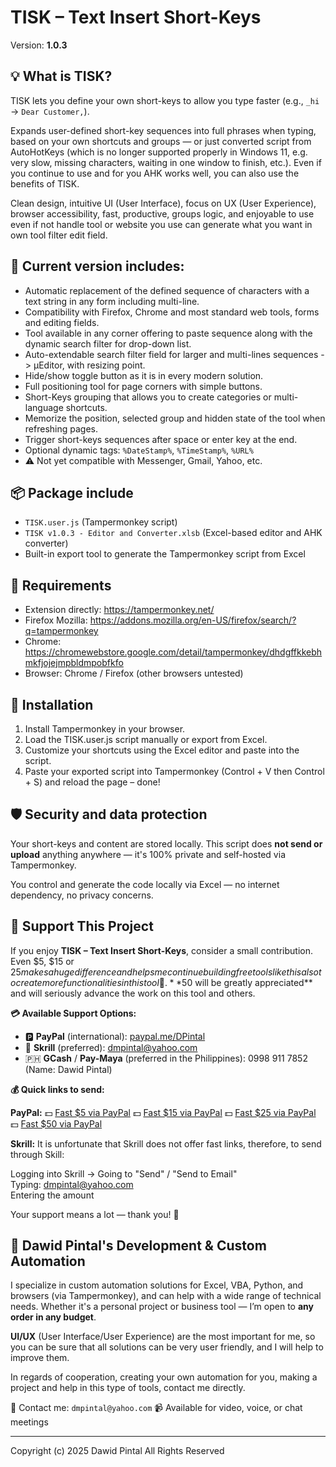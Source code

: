 # TISK – Text Insert Short-Keys

Version: **1.0.3**

## 💡 What is TISK?

TISK lets you define your own short-keys to allow you type faster (e.g., `_hi` → `Dear Customer,`).

Expands user-defined short-key sequences into full phrases when typing, based on your own shortcuts and groups — or just converted script from AutoHotKeys (which is no longer supported properly in Windows 11, e.g. very slow, missing characters, waiting in one window to finish, etc.). Even if you continue to use and for you AHK works well, you can also use the benefits of TISK.

Clean design, intuitive UI (User Interface), focus on UX (User Experience), browser accessibility, fast, productive, groups logic, and enjoyable to use even if not handle tool or website you use can generate what you want in own tool filter edit field.

## 📌 Current version includes:

- Automatic replacement of the defined sequence of characters with a text string in any form including multi-line.
- Compatibility with Firefox, Chrome and most standard web tools, forms and editing fields.
- Tool available in any corner offering to paste sequence along with the dynamic search filter for drop-down list.
- Auto-extendable search filter field for larger and multi-lines sequences -> µEditor, with resizing point.
- Hide/show toggle button as it is in every modern solution.
- Full positioning tool for page corners with simple buttons.
- Short-Keys grouping that allows you to create categories or multi-language shortcuts.
- Memorize the position, selected group and hidden state of the tool when refreshing pages.
- Trigger short-keys sequences after space or enter key at the end.
- Optional dynamic tags: `%DateStamp%`, `%TimeStamp%`, `%URL%`
- ⚠️ Not yet compatible with Messenger, Gmail, Yahoo, etc.

## 📦 Package include

- `TISK.user.js` (Tampermonkey script)
- `TISK v1.0.3 - Editor and Converter.xlsb` (Excel-based editor and AHK converter)
- Built-in export tool to generate the Tampermonkey script from Excel

## 🧩 Requirements

- Extension directly: https://tampermonkey.net/
- Firefox Mozilla: https://addons.mozilla.org/en-US/firefox/search/?q=tampermonkey
- Chrome: https://chromewebstore.google.com/detail/tampermonkey/dhdgffkkebhmkfjojejmpbldmpobfkfo
- Browser: Chrome / Firefox (other browsers untested)

## 💾 Installation

1. Install Tampermonkey in your browser.
2. Load the TISK.user.js script manually or export from Excel.
3. Customize your shortcuts using the Excel editor and paste into the script.
4. Paste your exported script into Tampermonkey (Control + V then Control + S) and reload the page – done!

## 🛡 Security and data protection

Your short-keys and content are stored locally. This script does **not send or upload** anything anywhere — it's 100% private and self-hosted via Tampermonkey. 

You control and generate the code locally via Excel — no internet dependency, no privacy concerns.

## 🙌 Support This Project

If you enjoy **TISK – Text Insert Short-Keys**, consider a small contribution.
Even $5, $15 or $25 makes a huge difference and helps me continue building free tools like this also to create more functionalities in this tool 🙏. **$50 will be greatly appreciated** and will seriously advance the work on this tool and others.

**💳 Available Support Options:**

- 🅿️ **PayPal** (international): [paypal.me/DPintal](https://paypal.me/DPintal)
- 💜 **Skrill** (preferred): dmpintal@yahoo.com
- 🇵🇭  **GCash** / **Pay-Maya** (preferred in the Philippines): 0998 911 7852 (Name: Dawid Pintal)

**💰 Quick links to send:**

**PayPal:** 💵 [Fast $5 via PayPal](https://www.paypal.com/donate/?business=DPintal&amount=5&currency_code=USD)
💵 [Fast $15 via PayPal](https://www.paypal.com/donate/?business=DPintal&amount=15&currency_code=USD)
💵 [Fast $25 via PayPal](https://www.paypal.com/donate/?business=DPintal&amount=25&currency_code=USD)
💵 [Fast $50 via PayPal](https://www.paypal.com/donate/?business=DPintal&amount=50&currency_code=USD)

**Skrill:** It is unfortunate that Skrill does not offer fast links, therefore, to send through Skill:

Logging into Skrill → Going to "Send" / "Send to Email"<br>Typing: dmpintal@yahoo.com<br>Entering the amount

Your support means a lot — thank you! 💛

## 💼 Dawid Pintal's Development & Custom Automation

I specialize in custom automation solutions for Excel, VBA, Python, and browsers (via Tampermonkey), and can help with a wide range of technical needs. Whether it's a personal project or business tool — I’m open to **any order in any budget**. 

**UI/UX** (User Interface/User Experience) are the most important for me, so you can be sure that all solutions can be very user friendly, and I will help to improve them.

In regards of cooperation, creating your own automation for you, making a project and help in this type of tools, contact me directly.

📧 Contact me: `dmpintal@yahoo.com`
📹 Available for video, voice, or chat meetings

---

Copyright (c) 2025 Dawid Pintal
All Rights Reserved
